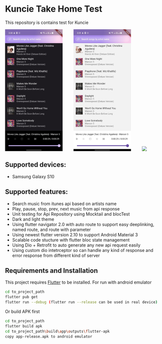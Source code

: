 # Kuncie Take Home Test
This repository is contains test for Kuncie

<p float="center">
  <img src="https://raw.githubusercontent.com/dariuspo/kuncie_test/main/assets/images/Dark.jpg" height="400">
  &nbsp; &nbsp; &nbsp; &nbsp;
  <img src="https://raw.githubusercontent.com/dariuspo/kuncie_test/main/assets/images/Light.jpg" height="400">
  &nbsp; &nbsp; &nbsp; &nbsp;
  <img src="https://i.imgur.com/aU5g55Q.gif" height="400">
</p>


## Supported devices:
- Samsung Galaxy S10

## Supported features:
- Search music from itunes api based on artists name
- Play, pause, stop, prev, next music from api response
- Unit testing for Api Repository using Mocktail and blocTest
- Dark and light theme
- Using flutter navigator 2.0 with auto route to support easy deeplinking, named route, and route with parameter
- Using newest flutter version 2.10 to support Android Material 3
- Scalable code stucture with flutter bloc state management
- Using Dio + Retrofit to auto generate any new api request easily
- Using custom dio intetrceptor so can handle any kind of response and error response from different kind of server

## Requirements and Installation

This project requires [Flutter](https://docs.flutter.dev/get-started/install) to be installed.
For run with android emulator

```sh
cd to_project_path
flutter pub get
flutter run --debug (flutter run --release can be used in real device)
```

Or build APK first
```sh
cd to_project_path
flutter build apk
cd to_project_path\build\app\outputs\flutter-apk
copy app-release.apk to android emulator
```

